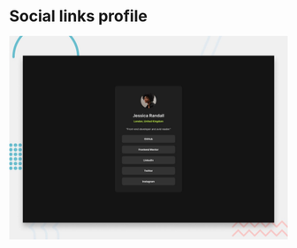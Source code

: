 # Social links profile

![Design preview for the Social links profile coding challenge](./design/desktop-preview.jpg)

